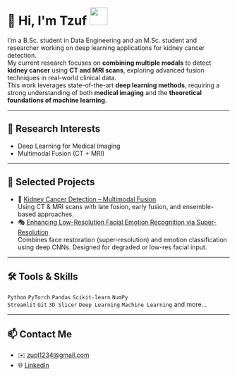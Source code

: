 # 👋 Hi, I'm Tzuf <img src="https://flagcdn.com/w40/il.png" width="40"/>

I'm a B.Sc. student in Data Engineering and an M.Sc. student and researcher working on deep learning applications for kidney cancer detection.  
My current research focuses on **combining multiple modals** to detect **kidney cancer** using **CT and MRI scans**, exploring advanced fusion techniques in real-world clinical data.  
This work leverages state-of-the-art **deep learning methods**, requiring a strong understanding of both **medical imaging** and the **theoretical foundations of machine learning**.

---

## 🧠 Research Interests
- Deep Learning for Medical Imaging
- Multimodal Fusion (CT + MRI)

---

## 🚀 Selected Projects
- 🧬 [Kidney Cancer Detection – Multimodal Fusion](https://github.com/TzufLahan/-Kidney_Cancer_Detection-Thesis)  
  Using CT & MRI scans with late fusion, early fusion, and ensemble-based approaches.
- 🎭 [Enhancing Low-Resolution Facial Emotion Recognition via Super-Resolution](https://github.com/TzufLahan/Enhancing_Low-Resolution_Facial_Emotion_Recognition)  
  Combines face restoration (super-resolution) and emotion classification using deep CNNs. Designed for degraded or low-res facial input.
---

## 🛠️ Tools & Skills
`Python` `PyTorch` `Pandas` `Scikit-learn` `NumPy`  
  `Streamlit` `Git` `3D Slicer` `Deep Learning` `Machine Learning` and more...

---

## 📫 Contact Me
- ✉️ zupl1234@gmail.com
- 🌐 [LinkedIn](https://www.linkedin.com/in/tzuf-lahan-962b76233/)



